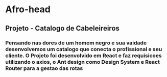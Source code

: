 # Afro-head

## Projeto - Catalogo de Cabeleireiros

### Pensando nas dores de um homem negro e sua vaidade desenvolvemos um catalogo que conecta o profissional e seu cliente. O Projeto foi desenvolvido em React e faz requisicoes utilizando o axios, o Ant design como Design System e React Router para a gestao das rotas